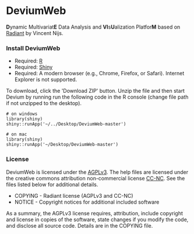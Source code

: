 DeviumWeb
=========
<b>D</b>ynamic Multivariat<b>E</b> Data Analysis and <b>VI</b>s<b>U</b>alization Platfor<b>M</b> based on [Radiant](https://github.com/mostly-harmless/radiant) by Vincent Nijs.

### Install DeviumWeb

- Required: [R](http://cran.rstudio.com/)
- Required: [Shiny](http://www.rstudio.com/shiny/)
- Required: A modern browser (e.g., Chrome, Firefox, or Safari). Internet Explorer is not supported.

To download, click the 'Download ZIP' button. Unzip the file and then start Devium by running run the following code in the R console (change file path if not unzipped to the desktop).

	# on windows
	library(shiny)
	shiny::runApp('~/../Desktop/DeviumWeb-master')

 	# on mac
 	library(shiny)
	shiny::runApp('~/Desktop/DeviumWeb-master')

### License

DeviumWeb is licensed under the [AGPLv3](http://www.tldrlegal.com/l/AGPL3). The help files are licensed under the creative commons attribution non-commercial license [CC-NC](http://www.tldrlegal.com/license/creative-commons-attribution-noncommercial-(cc-nc)). See the files listed below for additional details.

- COPYING - Radiant license (AGPLv3 and CC-NC)
- NOTICE - Copyright notices for additional included software

As a summary, the AGPLv3 license requires, attribution, include copyright and license in copies of the software, state changes if you modify the code, and disclose all source code. Details are in the COPYING file.
